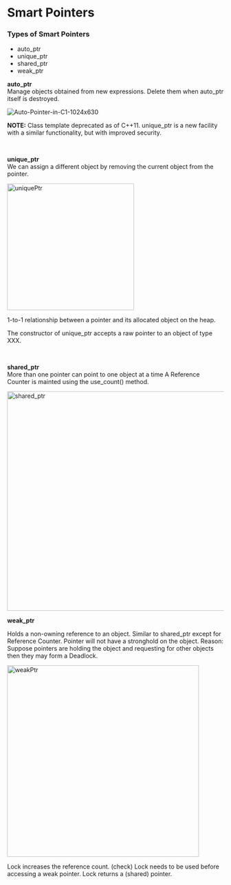# Smart Pointers

### Types of Smart Pointers

- auto_ptr
- unique_ptr
- shared_ptr
- weak_ptr

**auto_ptr**    
Manage objects obtained from new expressions.
Delete them when auto_ptr itself is destroyed.

![Auto-Pointer-in-C1-1024x630](https://github.com/muksiddheswar/CPP-Examples/assets/17706548/ea8e2213-d936-4838-9e21-3d992d102d5e)

**NOTE:** Class template deprecated as of C++11. 
unique_ptr is a new facility with a similar functionality, but with improved security.

<br>

**unique_ptr**    
We can assign a different object by removing the current object from the pointer. 

<img width="295" alt="uniquePtr" src="https://github.com/muksiddheswar/CPP-Examples/assets/17706548/ea371ca4-adf9-4bfe-91bf-aac6f093ae29">

1-to-1 relationship between a pointer and its allocated object on the heap.

The constructor of unique_ptr<T> accepts a raw pointer to an object of type XXX.

<br>

**shared_ptr**    
More than one pointer can point to one object at a time 
A Reference Counter is mainted using the use_count() method. 

<img width="511" alt="shared_ptr" src="https://github.com/muksiddheswar/CPP-Examples/assets/17706548/8e635f70-4902-4895-9f78-6770b84baf40">

<br>

**weak_ptr**    

Holds a non-owning reference to an object. 
Similar to shared_ptr except for Reference Counter. 
Pointer will not have a stronghold on the object. 
Reason: Suppose pointers are holding the object and requesting for other objects then they may form a Deadlock. 

<img width="446" alt="weakPtr" src="https://github.com/muksiddheswar/CPP-Examples/assets/17706548/f76a57e9-98fe-4d5a-bb37-f6cc48a9782d">

Lock increases the reference count. (check)
Lock needs to be used before accessing a weak pointer.
Lock returns a (shared) pointer.